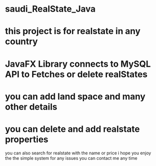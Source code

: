 # saudi_RealState_Java
# this project is for realstate in any country
# JavaFX Library connects to MySQL API to Fetches or delete realStates
# you can add land space and many other details 
# you can delete and add realstate properties 
you can also search for realstate with the name or price 
i hope you enjoy the the simple system
for any issues you can contact me any time
